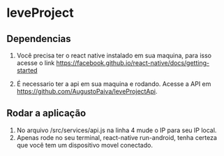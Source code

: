 # leveProject

## Dependencias

1. Você precisa ter o react native instalado em sua maquina, para isso acesse o link https://facebook.github.io/react-native/docs/getting-started

2. É necessario ter a api em sua maquina e rodando. Acesse a API em https://github.com/AugustoPaiva/leveProjectApi.

## Rodar a aplicação
1. No arquivo /src/services/api.js na linha 4 mude o IP para seu IP local.
2. Apenas rode no seu terminal, react-native run-android, tenha certeza que você tem um dispositivo movel conectado.

